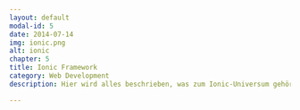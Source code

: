 ```yaml
---
layout: default
modal-id: 5
date: 2014-07-14
img: ionic.png
alt: ionic
chapter: 5
title: Ionic Framework
category: Web Development
description: Hier wird alles beschrieben, was zum Ionic-Universum gehört. Im Speziellen wird das Framwork vorgestellt und mit vielen praktischen Beispielen erklärt. Das Kapitel gibt dem Lesern das nötige Rüstzeug in die Hand seine erste mobile App zu entwickeln.

---
```

